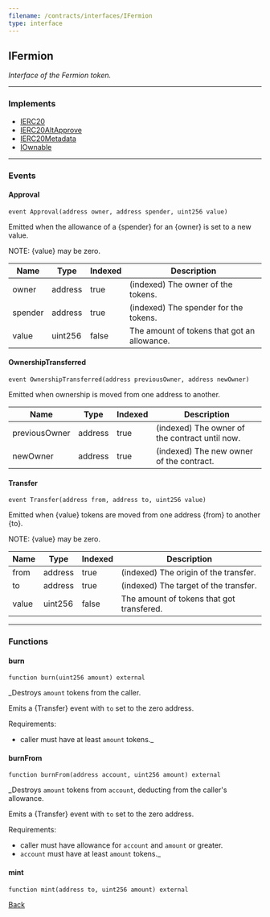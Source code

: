 ```yaml
---
filename: /contracts/interfaces/IFermion
type: interface
---
```


## IFermion

_Interface of the Fermion token._

***

### Implements

- [IERC20](/@exoda/exoda-contracts/contracts/interfaces/token/ERC20/IERC20)
- [IERC20AltApprove](/@exoda/exoda-contracts/contracts/interfaces/token/ERC20/extensions/IERC20AltApprove)
- [IERC20Metadata](/@exoda/exoda-contracts/contracts/interfaces/token/ERC20/extensions/IERC20Metadata)
- [IOwnable](/@exoda/exoda-contracts/contracts/interfaces/access/IOwnable)

***

### Events

#### Approval

```solidity
event Approval(address owner, address spender, uint256 value)
```

Emitted when the allowance of a {spender} for an {owner} is set to a new value.

NOTE: {value} may be zero.

| Name | Type | Indexed | Description |
| ---- | ---- | ------- | ----------- |
| owner | address | true | (indexed) The owner of the tokens. |
| spender | address | true | (indexed) The spender for the tokens. |
| value | uint256 | false | The amount of tokens that got an allowance. |

#### OwnershipTransferred

```solidity
event OwnershipTransferred(address previousOwner, address newOwner)
```

Emitted when ownership is moved from one address to another.

| Name | Type | Indexed | Description |
| ---- | ---- | ------- | ----------- |
| previousOwner | address | true | (indexed) The owner of the contract until now. |
| newOwner | address | true | (indexed) The new owner of the contract. |

#### Transfer

```solidity
event Transfer(address from, address to, uint256 value)
```

Emitted when {value} tokens are moved from one address {from} to another {to}.

NOTE: {value} may be zero.

| Name | Type | Indexed | Description |
| ---- | ---- | ------- | ----------- |
| from | address | true | (indexed) The origin of the transfer. |
| to | address | true | (indexed) The target of the transfer. |
| value | uint256 | false | The amount of tokens that got transfered. |

***

### Functions

#### burn

```solidity
function burn(uint256 amount) external
```

_Destroys `amount` tokens from the caller.

Emits a {Transfer} event with `to` set to the zero address.

Requirements:
- caller must have at least `amount` tokens._

#### burnFrom

```solidity
function burnFrom(address account, uint256 amount) external
```

_Destroys `amount` tokens from `account`, deducting from the caller's allowance.

Emits a {Transfer} event with `to` set to the zero address.

Requirements:
- caller must have allowance for `account` and `amount` or greater.
- `account` must have at least `amount` tokens._

#### mint

```solidity
function mint(address to, uint256 amount) external
```

[Back](/index)